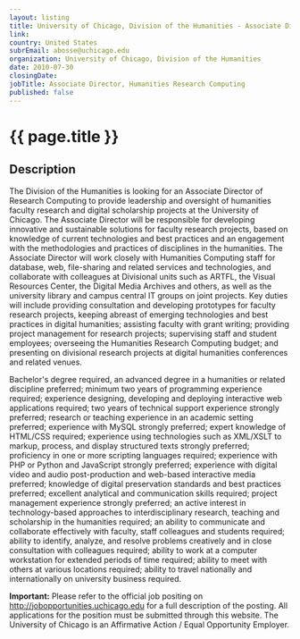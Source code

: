 ```yaml
---
layout: listing
title: University of Chicago, Division of the Humanities - Associate Director, Humanities Research Computing
link:
country: United States
subrEmail: abosse@uchicago.edu
organization: University of Chicago, Division of the Humanities 
date: 2010-07-30
closingDate: 
jobTitle: Associate Director, Humanities Research Computing
published: false
---
```



# {{ page.title }}

## Description

<p>
The Division of the Humanities is looking for an Associate Director of Research Computing to provide leadership and oversight of humanities faculty research and digital scholarship projects at the University of Chicago. The Associate Director will be responsible for developing innovative and sustainable solutions for faculty research projects, based on knowledge of current technologies and best practices and an engagement with the methodologies and practices of disciplines in the humanities. The Associate Director will work closely with Humanities Computing staff for database, web, file-sharing and related services and technologies, and collaborate with colleagues at Divisional units such as ARTFL, the Visual Resources Center, the Digital Media Archives and others, as well as the university library and campus central IT groups on joint projects. Key duties will include providing consultation and developing prototypes for faculty research projects, keeping abreast of emerging technologies and best practices in digital humanities; assisting faculty with grant writing; providing project management for research projects; supervising staff and student employees; overseeing the Humanities Research Computing budget; and presenting on divisional research projects at digital humanities conferences and related venues.
</p>
<p>
Bachelor's degree required, an advanced degree in a humanities or related discipline preferred; minimum two years of programming experience required; experience designing, developing and deploying interactive web applications required; two years of technical support experience strongly preferred; research or teaching experience in an academic setting preferred; experience with MySQL strongly preferred; expert knowledge of HTML/CSS required; experience using technologies such as XML/XSLT to markup, process, and display structured texts strongly preferred; proficiency in one or more scripting languages required; experience with PHP or Python and JavaScript strongly preferred; experience with digital video and audio post-production and web-based interactive media preferred; knowledge of digital preservation standards and best practices preferred; excellent analytical and communication skills required; project management experience strongly preferred; an active interest in technology-based approaches to interdisciplinary research, teaching and scholarship in the humanities required; an ability to communicate and collaborate effectively with faculty, staff colleagues and students required; ability to identify, analyze, and resolve problems creatively and in close consultation with colleagues required; ability to work at a computer workstation for extended periods of time required; ability to meet with others at various locations required; ability to travel nationally and internationally on university business required.  </p>
<p><b>Important:</b> Please refer to the official job positing on <a href="http://jobopportunities.uchicago.edu">http://jobopportunities.uchicago.edu</a> for a full description of the posting. All applications for the position must be submitted through this website. The University of Chicago is an Affirmative Action / Equal Opportunity Employer.</p>

